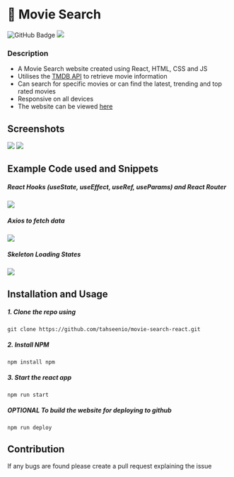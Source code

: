# 🍿 Movie Search

<img src="https://img.shields.io/github/deployments/tahseenio/movie-search-react/github-pages" alt="GitHub Badge"> <img src="https://img.shields.io/github/repo-size/tahseenio/movie-search-react">

### Description
- A Movie Search website created using React, HTML, CSS and JS
- Utilises the [TMDB API](https://developers.themoviedb.org/3/getting-started/introduction) to retrieve movie information
- Can search for specific movies or can find the latest, trending and top rated movies
- Responsive on all devices
- The website can be viewed [here](https://tahseenio.github.io/movie-search-react/)

## Screenshots

<img src="https://i.imgur.com/e6X0tfM.png">

<img src="https://i.imgur.com/efFo3AB.png">

## Example Code used and Snippets
#####  React Hooks (useState, useEffect, useRef, useParams) and React Router

<img src="https://i.imgur.com/9cY0N9C.png">

#####  Axios to fetch data

<img src="https://i.imgur.com/OtvRyRP.png">

#####  Skeleton Loading States

<img src="https://im.ezgif.com/tmp/ezgif-1-c76bef527c.gif">

## Installation and Usage

##### 1. Clone the repo using

`git clone https://github.com/tahseenio/movie-search-react.git`

##### 2. Install NPM

`npm install npm`

##### 3. Start the react app

`npm run start`

##### OPTIONAL To build the website for deploying to github

`npm run deploy`


## Contribution

<p>If any bugs are found please create a pull request explaining the issue</p>
